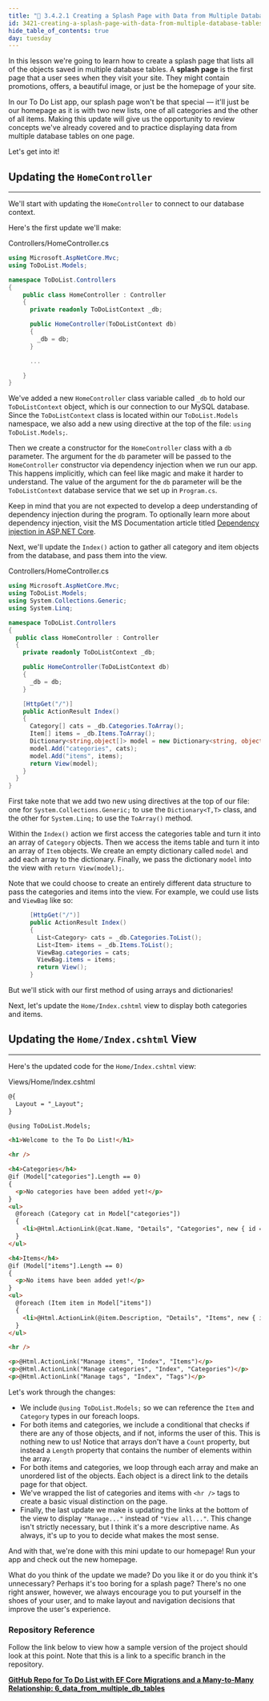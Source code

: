 ```yaml
---
title: "📓 3.4.2.1 Creating a Splash Page with Data from Multiple Database Tables"
id: 3421-creating-a-splash-page-with-data-from-multiple-database-tables
hide_table_of_contents: true
day: tuesday
---
```


In this lesson we're going to learn how to create a splash page that lists all of the objects saved in multiple database tables. A **splash page** is the first page that a user sees when they visit your site. They might contain promotions, offers, a beautiful image, or just be the homepage of your site. 

In our To Do List app, our splash page won't be that special — it'll just be our homepage as it is with two new lists, one of all categories and the other of all items. Making this update will give us the opportunity to review concepts we've already covered and to practice displaying data from multiple database tables on one page.

Let's get into it!

## Updating the `HomeController`
---

We'll start with updating the `HomeController` to connect to our database context. 

Here's the first update we'll make:

<div class="filename">Controllers/HomeController.cs</div>

```csharp
using Microsoft.AspNetCore.Mvc;
using ToDoList.Models;

namespace ToDoList.Controllers
{
    public class HomeController : Controller
    {
      private readonly ToDoListContext _db;

      public HomeController(ToDoListContext db)
      {
        _db = db;
      }

      ...

    }
}
```

We've added a new `HomeController` class variable called `_db` to hold our `ToDoListContext` object, which is our connection to our MySQL database. Since the `ToDoListContext` class is located within our `ToDoList.Models` namespace, we also add a new using directive at the top of the file: `using ToDoList.Models;`.

Then we create a constructor for the `HomeController` class with a `db` parameter. The argument for the `db` parameter will be passed to the `HomeController` constructor via dependency injection when we run our app. This happens implicitly, which can feel like magic and make it harder to understand. The value of the argument for the `db` parameter will be the `ToDoListContext` database service that we set up in `Program.cs`.

Keep in mind that you are not expected to develop a deep understanding of dependency injection during the program. To optionally learn more about dependency injection, visit the MS Documentation article titled [Dependency injection in ASP.NET Core](https://learn.microsoft.com/en-us/aspnet/core/fundamentals/dependency-injection?view=aspnetcore-6.0).

Next, we'll update the `Index()` action to gather all category and item objects from the database, and pass them into the view. 

<div class="filename">Controllers/HomeController.cs</div>

```csharp
using Microsoft.AspNetCore.Mvc;
using ToDoList.Models;
using System.Collections.Generic;
using System.Linq;

namespace ToDoList.Controllers
{
  public class HomeController : Controller
  {
    private readonly ToDoListContext _db;

    public HomeController(ToDoListContext db)
    {
      _db = db;
    }

    [HttpGet("/")]
    public ActionResult Index()
    {
      Category[] cats = _db.Categories.ToArray();
      Item[] items = _db.Items.ToArray();
      Dictionary<string,object[]> model = new Dictionary<string, object[]>();
      model.Add("categories", cats);
      model.Add("items", items);
      return View(model);
    }
  }
}
```

First take note that we add two new using directives at the top of our file: one for `System.Collections.Generic;` to use the `Dictionary<T,T>` class, and the other for `System.Linq;` to use the `ToArray()` method.

Within the `Index()` action we first access the categories table and turn it into an array of `Category` objects. Then we access the items table and turn it into an array of `Item` objects. We create an empty dictionary called `model` and add each array to the dictionary. Finally, we pass the dictionary `model` into the view with `return View(model);`.

Note that we could choose to create an entirely different data structure to pass the categories and items into the view. For example, we could use lists and `ViewBag` like so:

```csharp
      [HttpGet("/")]
      public ActionResult Index()
      {
        List<Category> cats = _db.Categories.ToList();
        List<Item> items = _db.Items.ToList();
        ViewBag.categories = cats;
        ViewBag.items = items;
        return View();
      }
```

But we'll stick with our first method of using arrays and dictionaries!

Next, let's update the `Home/Index.cshtml` view to display both categories and items. 

## Updating the `Home/Index.cshtml` View
---

Here's the updated code for the `Home/Index.cshtml` view:

<div class="filename">Views/Home/Index.cshtml</div>

```html
@{
  Layout = "_Layout";
}

@using ToDoList.Models;

<h1>Welcome to the To Do List!</h1>

<hr />

<h4>Categories</h4>
@if (Model["categories"].Length == 0)
{
  <p>No categories have been added yet!</p>
} 
<ul>
  @foreach (Category cat in Model["categories"])
  {
    <li>@Html.ActionLink(@cat.Name, "Details", "Categories", new { id = @cat.CategoryId})</li>
  }
</ul>

<h4>Items</h4>
@if (Model["items"].Length == 0)
{
  <p>No items have been added yet!</p>
} 
<ul>
  @foreach (Item item in Model["items"])
  {
    <li>@Html.ActionLink(@item.Description, "Details", "Items", new { id = @item.ItemId})</li>
  }
</ul>

<hr />

<p>@Html.ActionLink("Manage items", "Index", "Items")</p> 
<p>@Html.ActionLink("Manage categories", "Index", "Categories")</p>
<p>@Html.ActionLink("Manage tags", "Index", "Tags")</p>
```

Let's work through the changes:

* We include `@using ToDoList.Models;` so we can reference the `Item` and `Category` types in our foreach loops.
* For both items and categories, we include a conditional that checks if there are any of those objects, and if not, informs the user of this. This is nothing new to us! Notice that arrays don't have a `Count` property, but instead a `Length` property that contains the number of elements within the array.  
* For both items and categories, we loop through each array and make an unordered list of the objects. Each object is a direct link to the details page for that object. 
* We've wrapped the list of categories and items with `<hr />` tags to create a basic visual distinction on the page.
* Finally, the last update we make is updating the links at the bottom of the view to display `"Manage..."` instead of `"View all..."`. This change isn't strictly necessary, but I think it's a more descriptive name. As always, it's up to you to decide what makes the most sense.

And with that, we're done with this mini update to our homepage! Run your app and check out the new homepage. 

What do you think of the update we made? Do you like it or do you think it's unnecessary? Perhaps it's too boring for a splash page? There's no one right answer, however, we always encourage you to put yourself in the shoes of your user, and to make layout and navigation decisions that improve the user's experience. 

### Repository Reference

Follow the link below to view how a sample version of the project should look at this point. Note that this is a link to a specific branch in the repository.

**[<i class="glyphicon glyphicon-folder-open"></i>  GitHub Repo for To Do List with EF Core Migrations and a Many-to-Many Relationship: 6\_data\_from\_multiple\_db\_tables](https://github.com/epicodus-lessons/section-4-to-do-list-with-many-to-many-csharp-net6/tree/6_data_from_multiple_db_tables)**
